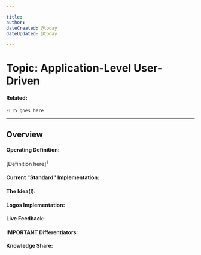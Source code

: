 ```yaml
---

title:
author: 
dateCreated: @today
dateUpdated: @today

---
```


# Topic: Application-Level User-Driven
#### Related:
`ELI5 goes here`

---

## Overview

#### Operating Definition:
[Definition here]<sup>1</sup>

#### Current "Standard" Implementation:


#### The Idea(l):


#### Logos Implementation:


#### Live Feedback:


#### IMPORTANT Differentiators:


#### Knowledge Share: